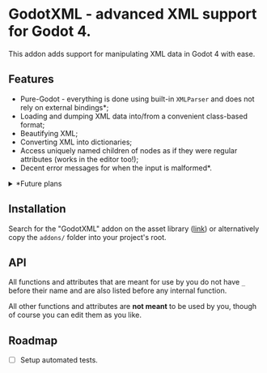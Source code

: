 # GodotXML - advanced XML support for Godot 4.

This addon adds support for manipulating XML data in Godot 4 with ease.

## Features

- Pure-Godot - everything is done using built-in `XMLParser` and does not rely on external bindings*;
- Loading and dumping XML data into/from a convenient class-based format;
- Beautifying XML;
- Converting XML into dictionaries;
- Access uniquely named children of nodes as if they were regular attributes (works in the editor too!);
- Decent error messages for when the input is malformed*.

<details>
  <summary>*Future plans</summary>

  `XMLParser`, Godot's native, low-level XML parser that this addon works on top of, or, more specifically,
  `irrXML` (on which `XMLParser` is based), always assumes input to be trusted and valid, and therefore lacks both
  adequate error handling and adequate security measures. In case of error handling addon currently
  implements a few workarounds that eliminate *known* godot bugs, but still cannot handle syntactically invalid
  input; in case of security we can't do anything unfortunately. Due to the above and our intention for this
  plugin to be usable in as much cases as possible, this addon will soon migrate to a custom, more modern XML
  library like Expat.

  Related issues on Godot's tracker:
  - https://github.com/godotengine/godot/issues/72517
  - https://github.com/godotengine/godot/issues/51380
  - https://github.com/godotengine/godot/issues/81896
  - https://github.com/godotengine/godot/issues/51622
  - https://github.com/godotengine/godot/issues/81896#issuecomment-1731320027

</details>

## Installation

Search for the "GodotXML" addon on the asset library ([link](https://godotengine.org/asset-library/asset/1684)) or alternatively copy the `addons/` folder into your project's root.

## API

All functions and attributes that are meant for use by you do not have `_` before their name
and are also listed before any internal function.

All other functions and attributes are **not meant** to be used by you, though of course
you can edit them as you like.

## Roadmap

- [ ] Setup automated tests.

